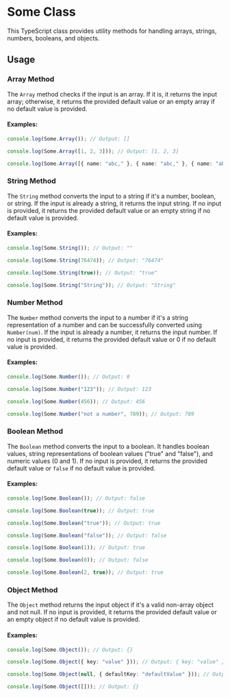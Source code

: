 # Some Class

This TypeScript class provides utility methods for handling arrays, strings, numbers, booleans, and objects.

## Usage

### Array Method

The `Array` method checks if the input is an array. If it is, it returns the input array; otherwise, it returns the provided default value or an empty array if no default value is provided.

#### Examples:

```typescript
console.log(Some.Array()); // Output: []

console.log(Some.Array([1, 2, 3])); // Output: [1, 2, 3]

console.log(Some.Array([{ name: "abc," }, { name: "abc," }, { name: "abc," }])); // Output: [{ name: "abc," }, { name: "abc," }, { name: "abc," }]
```

### String Method

The `String` method converts the input to a string if it's a number, boolean, or string. If the input is already a string, it returns the input string. If no input is provided, it returns the provided default value or an empty string if no default value is provided.

#### Examples:

```typescript
console.log(Some.String()); // Output: ""

console.log(Some.String(76474)); // Output: "76474"

console.log(Some.String(true)); // Output: "true"

console.log(Some.String("String")); // Output: "String"
```

### Number Method

The `Number` method converts the input to a number if it's a string representation of a number and can be successfully converted using `Number(num)`. If the input is already a number, it returns the input number. If no input is provided, it returns the provided default value or 0 if no default value is provided.

#### Examples:

```typescript
console.log(Some.Number()); // Output: 0

console.log(Some.Number("123")); // Output: 123

console.log(Some.Number(456)); // Output: 456

console.log(Some.Number("not a number", 789)); // Output: 789
```

### Boolean Method

The `Boolean` method converts the input to a boolean. It handles boolean values, string representations of boolean values ("true" and "false"), and numeric values (0 and 1). If no input is provided, it returns the provided default value or `false` if no default value is provided.

#### Examples:

```typescript
console.log(Some.Boolean()); // Output: false

console.log(Some.Boolean(true)); // Output: true

console.log(Some.Boolean("true")); // Output: true

console.log(Some.Boolean("false")); // Output: false

console.log(Some.Boolean(1)); // Output: true

console.log(Some.Boolean(0)); // Output: false

console.log(Some.Boolean(2, true)); // Output: true
```

### Object Method

The `Object` method returns the input object if it's a valid non-array object and not null. If no input is provided, it returns the provided default value or an empty object if no default value is provided.

#### Examples:

```typescript
console.log(Some.Object()); // Output: {}

console.log(Some.Object({ key: "value" })); // Output: { key: "value" }

console.log(Some.Object(null, { defaultKey: "defaultValue" })); // Output: { defaultKey: "defaultValue" }

console.log(Some.Object([])); // Output: {}
```
